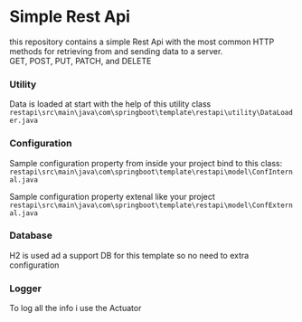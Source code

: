 # Simple Rest Api
this repository contains a simple Rest Api with the most common HTTP methods for retrieving from and sending data to a server.  
GET, POST, PUT, PATCH, and DELETE  
  
### Utility
Data is loaded at start with the help of this utility class  
`restapi\src\main\java\com\springboot\template\restapi\utility\DataLoader.java`
### Configuration
Sample configuration property from inside your project bind to this class:  
`restapi\src\main\java\com\springboot\template\restapi\model\ConfInternal.java`

Sample configuration property extenal like your project  
`restapi\src\main\java\com\springboot\template\restapi\model\ConfExternal.java`

### Database
H2 is used ad a support DB for this template so no need to extra configuration
### Logger
To log all the info i use the Actuator
